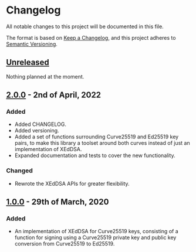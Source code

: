 # Changelog

All notable changes to this project will be documented in this file.

The format is based on [Keep a Changelog](https://keepachangelog.com/en/1.0.0/), and this project adheres to [Semantic Versioning](https://semver.org/spec/v2.0.0.html).

## [Unreleased]

Nothing planned at the moment.

## [2.0.0] - 2nd of April, 2022

### Added
- Added CHANGELOG.
- Added versioning.
- Added a set of functions surrounding Curve25519 and Ed25519 key pairs, to make this library a toolset around both curves instead of just an implementation of XEdDSA.
- Expanded documentation and tests to cover the new functionality.

### Changed
- Rewrote the XEdDSA APIs for greater flexibility.

## [1.0.0] - 29th of March, 2020

### Added
- An implementation of XEdDSA for Curve25519 keys, consisting of a function for signing using a Curve25519 private key and public key conversion from Curve25519 to Ed25519.

[Unreleased]: https://github.com/Syndace/libxeddsa/compare/v2.0.0...HEAD
[2.0.0]: https://github.com/Syndace/libxeddsa/compare/v1.0.0...v2.0.0
[1.0.0]: https://github.com/Syndace/libxeddsa/releases/tag/v1.0.0
